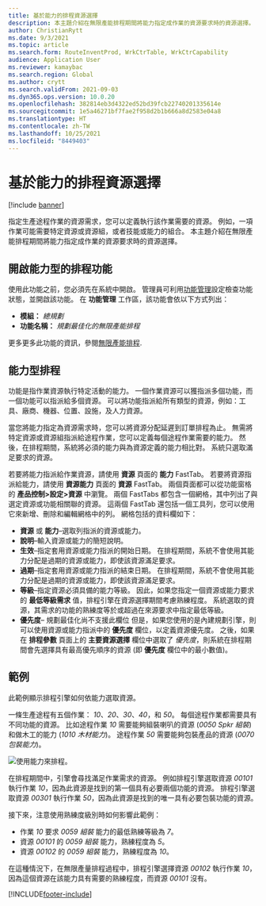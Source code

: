 ```yaml
---
title: 基於能力的排程資源選擇
description: 本主題介紹在無限產能排程期間將能力指定成作業的資源要求時的資源選擇。
author: ChristianRytt
ms.date: 9/3/2021
ms.topic: article
ms.search.form: RouteInventProd, WrkCtrTable, WrkCtrCapability
audience: Application User
ms.reviewer: kamaybac
ms.search.region: Global
ms.author: crytt
ms.search.validFrom: 2021-09-03
ms.dyn365.ops.version: 10.0.20
ms.openlocfilehash: 382814eb3d4322ed52bd39fcb22740201335614e
ms.sourcegitcommit: 1e5a46271bf7fae2f958d2b1b666a8d2583e04a8
ms.translationtype: HT
ms.contentlocale: zh-TW
ms.lasthandoff: 10/25/2021
ms.locfileid: "8449403"
---
```

# <a name="scheduling-with-resource-selection-based-on-capability"></a>基於能力的排程資源選擇

[!include [banner](../../includes/banner.md)]

指定生產途程作業的資源需求，您可以定義執行該作業需要的資源。 例如，一項作業可能需要特定資源或資源組，或者技能或能力的組合。 本主題介紹在無限產能排程期間將能力指定成作業的資源要求時的資源選擇。

## <a name="turn-on-the-capability-based-scheduling-feature"></a>開啟能力型的排程功能

使用此功能之前，您必須先在系統中開啟。 管理員可利用[功能管理](../../../fin-ops-core/fin-ops/get-started/feature-management/feature-management-overview.md)設定檢查功能狀態，並開啟該功能。 在 **功能管理** 工作區，該功能會依以下方式列出：

- **模組：** *總規劃*
- **功能名稱：** *規劃最佳化的無限產能排程*

更多更多此功能的資訊，參閱[無限產能排程](infinite-capacity-planning.md).

## <a name="capability-based-scheduling"></a>能力型排程

功能是指作業資源執行特定活動的能力。 一個作業資源可以獲指派多個功能，而一個功能可以指派給多個資源。 可以將功能指派給所有類型的資源，例如：工具、廠商、機器、位置、設施，及人力資源。

當您將能力指定為資源需求時，您可以將資源分配延遲到訂單排程為止。 無需將特定資源或資源組指派給途程作業，您可以定義每個途程作業需要的能力。 然後，在排程期間，系統將必須的能力與為資源定義的能力相比對。 系統只選取滿足要求的資源。

若要將能力指派給作業資源，請使用 **資源** 頁面的 **能力** FastTab。 若要將資源指派給能力，請使用 **資源能力** 頁面的 **資源** FastTab。 兩個頁面都可以從功能窗格的 **產品控制\>設定\>資源** 中瀏覽。 兩個 FastTabs 都包含一個網格，其中列出了與選定資源或功能相關聯的資源。 這兩個 FastTab 還包括一個工具列，您可以使用它來新增、刪除和編輯網格中的列。 網格包括的資料欄如下：

- **資源** 或 **能力**–選取列指派的資源或能力。
- **說明**–輸入資源或能力的簡短說明。
- **生效**–指定套用資源或能力指派的開始日期。 在排程期間，系統不會使用其能力分配是過期的資源或能力，即使該資源滿足要求。
- **過期**–指定套用資源或能力指派的結束日期。 在排程期間，系統不會使用其能力分配是過期的資源或能力，即使該資源滿足要求。
- **等級**–指定資源必須具備的能力等級。 因此，如果您指定一個資源或能力要求的 **最低等級需求** 值，排程引擎在資源選擇期間考慮熟練程度。 系統選取的資源，其需求的功能的熟練度等於或超過在來源要求中指定最低等級。
- **優先度**– 規劃最佳化尚不支援此欄位 但是，如果您使用的是內建規劃引擎，則可以使用資源或能力指派中的 **優先度** 欄位，以定義資源優先度。 之後，如果在 **排程參數** 頁面上的 **主要資源選擇** 欄位中選取了 *優先度*，則系統在排程期間會先選擇具有最高優先順序的資源 (即 **優先度** 欄位中的最小數值)。

## <a name="example"></a>範例

此範例顯示排程引擎如何依能力選取資源。

一條生產途程有五個作業： *10*、*20*、*30*、*40*，和 *50*。 每個途程作業都需要具有不同功能的資源。 比如途程作業 *10* 需要能夠組裝喇叭的資源 (*0050 Spkr 組裝*) 和做木工的能力 (*1010 木材能力*)。 途程作業 *50* 需要能夠包裝產品的資源 (*0070 包裝能力*)。

![使用能力來排程。](media/capability-based-scheduling.png "使用能力來排程。")

在排程期間中，引擎會尋找滿足作業需求的資源。 例如排程引擎選取資源 *00101* 執行作業 *10*，因為此資源是找到的第一個具有必要兩個功能的資源。 排程引擎選取資源 *00301* 執行作業 *50*，因為此資源是找到的唯一具有必要包裝功能的資源。

接下來，注意使用熟練度級別時如何影響此範例：

- 作業 *10* 要求 *0059 組裝* 能力的最低熟練等級為 *7*。
- 資源 *00101* 的 *0059 組裝* 能力，熟練程度為 *5*。
- 資源 *00102* 的 *0059 組裝* 能力，熟練程度為 *10*。

在這種情況下，在無限產量排程過程中，排程引擎選擇資源 *00102* 執行作業 *10*，因為這個資源在該能力具有需要的熟練程度，而資源 *00101* 沒有。

[!INCLUDE[footer-include](../../../includes/footer-banner.md)]
